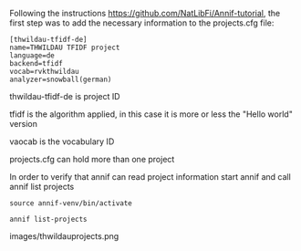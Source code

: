 Following the instructions https://github.com/NatLibFi/Annif-tutorial, the first step was to add the necessary information to the projects.cfg file:
```
[thwildau-tfidf-de]
name=THWILDAU TFIDF project
language=de
backend=tfidf
vocab=rvkthwildau
analyzer=snowball(german)
```
thwildau-tfidf-de is project ID

tfidf is the algorithm applied, in this case it is more or less the "Hello world" version

vaocab is the vocabulary ID

projects.cfg can hold more than one project

In order to verify that annif can read project information start annif and call annif list projects
```
source annif-venv/bin/activate
```
```
annif list-projects
```
images/thwildauprojects.png
